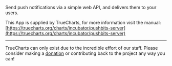 Send push notifications via a simple web API, and delivers them to your users.

This App is supplied by TrueCharts, for more information visit the manual: [https://truecharts.org/charts/incubator/pushbits-server](https://truecharts.org/charts/incubator/pushbits-server)

---

TrueCharts can only exist due to the incredible effort of our staff.
Please consider making a [donation](https://truecharts.org/sponsor) or contributing back to the project any way you can!
